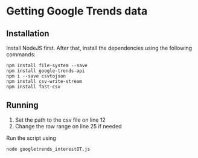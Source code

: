 # Getting Google Trends data

## Installation
Install NodeJS first. After that, install the dependencies using the following commands:
```
npm install file-system --save
npm install google-trends-api
npm i --save csvtojson
npm install csv-write-stream
npm install fast-csv
```

## Running
1. Set the path to the csv file on line 12
2. Change the row range on line 25 if needed

Run the script using 
```
node googletrends_interestOT.js
```